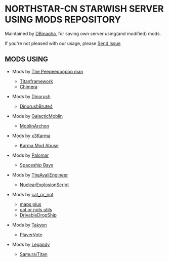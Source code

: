 # NORTHSTAR-CN STARWISH SERVER USING MODS REPOSITORY

Maintained by [DBmaoha](https://github.com/DBmaoha), for saving own server using(and modified) mods.

If you're not pleased with our usage, please [Send Issue](https://github.com/xiaobbuguai/sws_WIP/issues)


## MODS USING

- Mods by [The Peepeepoopoo man](https://github.com/JMM889901)
    - [Titanframework](https://northstar.thunderstore.io/package/The_Peepeepoopoo_man/Titanframework/)
    - [Chimera](https://northstar.thunderstore.io/package/The_Peepeepoopoo_man/Chimera/)

- Mods by [Dinorush](https://github.com/Dinorush)
    - [DinorushBrute4](https://northstar.thunderstore.io/package/Dinorush/DinorushBrute4/)

- Mods by [GalacticMoblin](https://github.com/GalacticMoblin)
    - [MoblinArchon](https://northstar.thunderstore.io/package/GalacticMoblin/MoblinArchon/)

- Mods by [x3Karma](https://github.com/x3Karma)
    - [Karma Mod Abuse](https://northstar.thunderstore.io/package/x3Karma/Karma_Mod_Abuse/)

- Mods by [Palomar](https://github.com/Palomar-7478)
    - [Spaceship Bays](https://northstar.thunderstore.io/package/Palomar/Spaceship_Bays/)

- Mods by [TheAvaliEngineer](https://github.com/TheAvaliEngineer)
    - [NuclearExplosionScript](https://northstar.thunderstore.io/package/TAEsMods/NuclearExplosionScript/)

- Mods by [cat_or_not](https://github.com/catornot)
    - [maps plus](https://northstar.thunderstore.io/package/cat_or_not/maps_plus/)
    - [cat or nots utils](https://northstar.thunderstore.io/package/cat_or_not/cat_or_nots_utils/)
    - [DrivableDropShip](https://northstar.thunderstore.io/package/cat_or_not/DrivableDropShip/)

- Mods by [Takyon](https://github.com/ScureX)
    - [PlayerVote](https://northstar.thunderstore.io/package/ScureX/PlayerVote/)

- Mods by [Legandy](https://github.com/Legandy)
    - [SamuraiTitan](https://northstar.thunderstore.io/package/Legandy/SamuraiTitan/)
    
